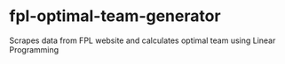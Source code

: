 # fpl-optimal-team-generator
Scrapes data from FPL website and calculates optimal team using Linear Programming

